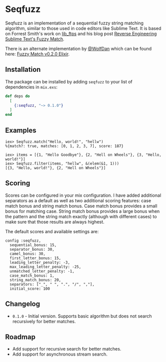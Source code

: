 # Seqfuzz

Seqfuzz is an implementation of a sequential fuzzy string matching algorithm, similar to those used in code editors like Sublime Text. It is based on Forrest Smith's work on [lib_ftps](https://github.com/forrestthewoods/lib_fts/) and his blog post [Reverse Engineering Sublime Text's Fuzzy Match](https://www.forrestthewoods.com/blog/reverse_engineering_sublime_texts_fuzzy_match/).

There is an alternate implementation by [@WolfDan](https://github.com/WolfDan) which can be found here: [Fuzzy Match v0.2.0 Elixir](https://github.com/tajmone/fuzzy-search/tree/master/fts_fuzzy_match/0.2.0/elixir).

## Installation

The package can be installed by adding `seqfuzz` to your list of dependencies in `mix.exs`:

```elixir
def deps do
  [
    {:seqfuzz, "~> 0.1.0"}
  ]
end
```

## Examples

    iex> Seqfuzz.match("Hello, world!", "hellw")
    %{match?: true, matches: [0, 1, 2, 3, 7], score: 187}

    iex> items = [{1, "Hello Goodbye"}, {2, "Hell on Wheels"}, {3, "Hello, world!"}]
    iex> Seqfuzz.filter(items, "hellw", &(elem(&1, 1)))
    [{3, "Hello, world!"}, {2, "Hell on Wheels"}]

## Scoring

Scores can be configured in your mix configuration. I have added additional separators as a default as well as two additional scoring features: case match bonus and string match bonus. Case match bonus provides a small bonus for matching case. String match bonus provides a large bonus when the pattern and the string match exactly (although with different cases) to make sure that those results are always highest.

The default scores and available settings are:

    config :seqfuzz,
      sequential_bonus: 15,
      separator_bonus: 30,
      camel_bonus: 30,
      first_letter_bonus: 15,
      leading_letter_penalty: -3,
      max_leading_letter_penalty: -25,
      unmatched_letter_penalty: -1,
      case_match_bonus: 1,
      string_match_bonus: 20,
      separators: ["_", " ", ".", "/", ","],
      initial_score: 100

## Changelog

- `0.1.0` - Initial version. Supports basic algorithm but does not search recursively for better matches.

## Roadmap

- Add support for recursive search for better matches.
- Add support for asynchronous stream search.
